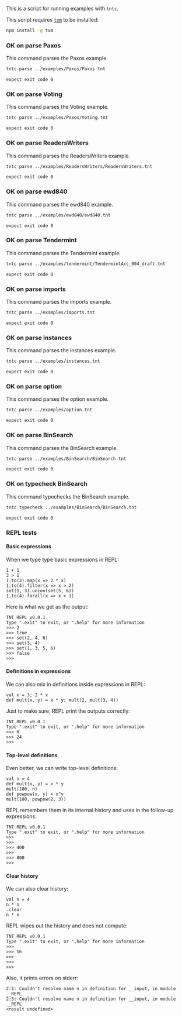 This is a script for running examples with `tntc`.

This script requires [`txm`](https://www.npmjs.com/package/txm) to be
installed:

```sh
npm install -g txm
```

### OK on parse Paxos

This command parses the Paxos example.

<!-- !test program
tntc parse ../examples/Paxos/Paxos.tnt
-->

```sh
tntc parse ../examples/Paxos/Paxos.tnt
```

<!-- !test check Paxos -->
    expect exit code 0

### OK on parse Voting

This command parses the Voting example.

<!-- !test program
tntc parse ../examples/Paxos/Voting.tnt
-->

```sh
tntc parse ../examples/Paxos/Voting.tnt
```

<!-- !test check Voting -->
    expect exit code 0

### OK on parse ReadersWriters

This command parses the ReadersWriters example.

<!-- !test program
tntc parse ../examples/ReadersWriters/ReadersWriters.tnt
-->

```sh
tntc parse ../examples/ReadersWriters/ReadersWriters.tnt
```

<!-- !test check ReadersWriters -->
    expect exit code 0

### OK on parse ewd840

This command parses the ewd840 example.

<!-- !test program
tntc parse ../examples/ewd840/ewd840.tnt
-->

```sh
tntc parse ../examples/ewd840/ewd840.tnt
```

<!-- !test check ewd840 -->
    expect exit code 0

### OK on parse Tendermint

This command parses the Tendermint example.

<!-- !test program
tntc parse ../examples/tendermint/TendermintAcc_004.tnt
-->

```sh
tntc parse ../examples/tendermint/TendermintAcc_004_draft.tnt
```

<!-- !test check Tendermint -->
    expect exit code 0

### OK on parse imports

This command parses the imports example.

<!-- !test program
tntc parse ../examples/imports.tnt
-->

```sh
tntc parse ../examples/imports.tnt
```

<!-- !test check imports -->
    expect exit code 0

### OK on parse instances

This command parses the instances example.

<!-- !test program
tntc parse ../examples/instances.tnt
-->

```sh
tntc parse ../examples/instances.tnt
```

<!-- !test check instances -->
    expect exit code 0

### OK on parse option

This command parses the option example.

<!-- !test program
tntc parse ../examples/option.tnt
-->

```sh
tntc parse ../examples/option.tnt
```

<!-- !test check option -->
    expect exit code 0

### OK on parse BinSearch

This command parses the BinSearch example.

<!-- !test program
tntc parse ../examples/BinSearch/BinSearch.tnt
-->

```sh
tntc parse ../examples/BinSearch/BinSearch.tnt
```

<!-- !test check BinSearch -->
    expect exit code 0

### OK on typecheck BinSearch

This command typechecks the BinSearch example.

<!-- !test program
tntc typecheck ../examples/BinSearch/BinSearch.tnt
-->

```sh
tntc typecheck ../examples/BinSearch/BinSearch.tnt
```

<!-- !test check BinSearch - Types & Effects -->
    expect exit code 0

### REPL tests

<!-- !test program tntc repl -->

#### Basic expressions

When we type type basic expressions in REPL:

<!-- !test in repl basic expressions -->

```
1 + 1
3 > 1
1.to(3).map(x => 2 * x)
1.to(4).filter(x => x > 2)
set(1, 3).union(set(5, 6))
1.to(4).forall(x => x > 1)
```

Here is what we get as the output:

<!-- !test out repl basic expressions -->

```
TNT REPL v0.0.1
Type ".exit" to exit, or ".help" for more information
>>> 2
>>> true
>>> set(2, 4, 6)
>>> set(3, 4)
>>> set(1, 3, 5, 6)
>>> false
>>> 
```

#### Definitions in expressions

We can also mix in definitions inside expressions in REPL:

<!-- !test in repl nested definitions -->

```
val x = 3; 2 * x
def mult(x, y) = x * y; mult(2, mult(3, 4))
```

Just to make sure, REPL print the outputs correctly:

<!-- !test out repl nested definitions -->

```
TNT REPL v0.0.1
Type ".exit" to exit, or ".help" for more information
>>> 6
>>> 24
>>> 
```

#### Top-level definitions

Even better, we can write top-level definitions:

<!-- !test in repl top-level definitions -->

    val n = 4
    def mult(x, y) = x * y
    mult(100, n)
    def powpow(x, y) = x^y
    mult(100, powpow(2, 3))

REPL remembers them in its internal history and uses in the follow-up
expressions:

<!-- !test out repl top-level definitions -->

    TNT REPL v0.0.1
    Type ".exit" to exit, or ".help" for more information
    >>> 
    >>> 
    >>> 400
    >>> 
    >>> 800
    >>> 

#### Clear history

We can also clear history:

<!-- !test in repl clear history -->

```
val n = 4
n * n
.clear
n * n
```

REPL wipes out the history and does not compute:

<!-- !test out repl clear history -->

```
TNT REPL v0.0.1
Type ".exit" to exit, or ".help" for more information
>>> 
>>> 16
>>> 
>>> 
>>> 
```

Also, it prints errors on stderr:

<!-- !test err repl clear history -->

```
2:1: Couldn't resolve name n in definition for __input, in module __REPL
2:5: Couldn't resolve name n in definition for __input, in module __REPL
<result undefined>
```
